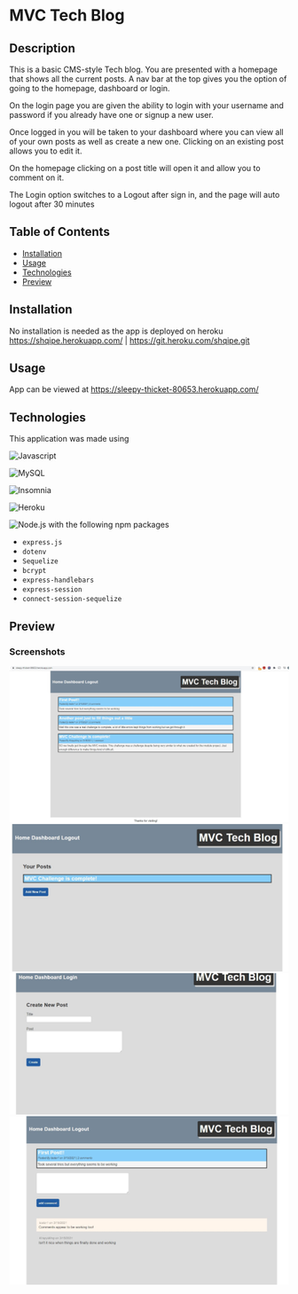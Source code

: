# MVC Tech Blog

## Description
This is a basic CMS-style Tech blog. You are presented with a homepage that shows all the current posts. A nav bar at the top gives you the option of going to the homepage, dashboard or login. 

On the login page you are given the ability to login with your username and password if you already have one or signup a new user. 

Once logged in you will be taken to your dashboard where you can view all of your own posts as well as create a new one. Clicking on an existing post allows you to edit it.

On the homepage clicking on a post title will open it and allow you to comment on it.

The Login option switches to a Logout after sign in, and the page will auto logout after 30 minutes

## Table of Contents
* [Installation](#Installation)
* [Usage](#Usage)
* [Technologies](#Technologies)
* [Preview](#Preview)

## Installation
No installation is needed as the app is deployed on heroku
https://shqipe.herokuapp.com/ | https://git.heroku.com/shqipe.git

## Usage
App can be viewed at https://sleepy-thicket-80653.herokuapp.com/ 


## Technologies
This application was made using

![Javascript](https://img.shields.io/badge/-JavaScript-f7df1e?style=for-the-badge&logo=javascript&logoColor=black)

![MySQL](https://img.shields.io/badge/-MySql-4479a1?style=for-the-badge&logo=mysql&logoColor=white)

![Insomnia](https://img.shields.io/badge/-Insomnia-5849BE?style=for-the-badge&logo=insomnia&logoColor=white)

![Heroku](https://img.shields.io/badge/-Heroku-430098?style=for-the-badge&logo=heroku&logoColor=white)

![Node.js](https://img.shields.io/badge/-Node.js-339933?style=for-the-badge&logo=node.js&logoColor=white) 
with the following npm packages
* `express.js` 
* `dotenv`
* `Sequelize`
* `bcrypt`
* `express-handlebars` 
* `express-session`
* `connect-session-sequelize`


## Preview
### Screenshots
![Homepage](./assets/preview1.jpg)
![Dashboard](./assets/preview2.jpg)
![Create New Post](./assets/preview3.jpg)
![Single post view](./assets/preview4.jpg)



